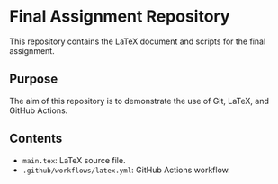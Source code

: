 # Final Assignment Repository
This repository contains the LaTeX document and scripts for the final assignment.

## Purpose
The aim of this repository is to demonstrate the use of Git, LaTeX, and GitHub Actions.

## Contents
- `main.tex`: LaTeX source file.
- `.github/workflows/latex.yml`: GitHub Actions workflow.
